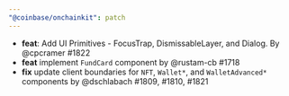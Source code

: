 ```yaml
---
"@coinbase/onchainkit": patch
---
```


- **feat**: Add UI Primitives - FocusTrap, DismissableLayer, and Dialog. By @cpcramer #1822
- **feat** implement `FundCard` component by @rustam-cb #1718
- **fix** update client boundaries for `NFT`, `Wallet*`, and `WalletAdvanced*` components by @dschlabach #1809, #1810, #1821
